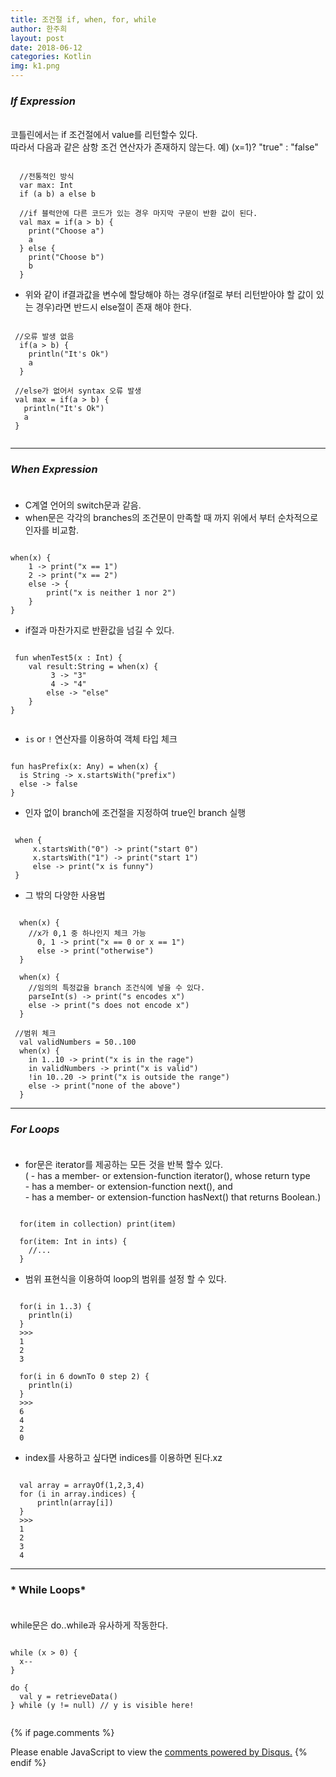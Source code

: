 ```yaml
---
title: 조건절 if, when, for, while
author: 한주희
layout: post
date: 2018-06-12
categories: Kotlin
img: k1.png
---
```


### *If Expression*

<br>코틀린에서는 if 조건절에서 value를 리턴할수 있다.
<br>따라서 다음과 같은 삼항 조건 연산자가 존재하지 않는다. 예) (x=1)? "true" : "false"
<pre><code>
  //전통적인 방식
  var max: Int
  if (a<b) {
    max = a
  }else {
    max = b
  }

  //코틀린에선 다음과 같이 바로 if에서
  //return value 값을 변수에 할당해 줄수 있다.
  val max = if(a > b) a else b

  //if 블럭안에 다른 코드가 있는 경우 마지막 구문이 반환 값이 된다.
  val max = if(a > b) {
    print("Choose a")
    a
  } else {
    print("Choose b")
    b
  }
</code></pre>

 * 위와 같이 if결과값을 변수에 할당해야 하는 경우(if절로 부터 리턴받아야 할 값이 있는 경우)라면 반드시 else절이
 존재 해야 한다.
 <pre><code>
 //오류 발생 없음
  if(a > b) {
    println("It's Ok")
    a
  }

 //else가 없어서 syntax 오류 발생
 val max = if(a > b) {
   println("It's Ok")
   a
 }
 </code></pre>

---
### *When Expression*<br><br>
 * C계열 언어의 switch문과 같음.
 * when문은 각각의 branches의 조건문이 만족할 때 까지 위에서 부터 순차적으로 인자를 비교함.
<pre><code>
when(x) {
    1 -> print("x == 1")
    2 -> print("x == 2")
    else -> {
        print("x is neither 1 nor 2")
    }
}
</code></pre>
 * if절과 마찬가지로 반환값을 넘길 수 있다.
 <pre><code>
 fun whenTest5(x : Int) {
    val result:String = when(x) {
         3 -> "3"
         4 -> "4"
        else -> "else"
    }
}
 </code></pre>
 * `is` or `!` 연산자를 이용하여 객체 타입 체크
<pre><code>
fun hasPrefix(x: Any) = when(x) {
  is String -> x.startsWith("prefix")
  else -> false
}
</code></pre>
 * 인자 없이 branch에 조건절을 지정하여 true인 branch 실행
<pre><code>
 when {
     x.startsWith("0") -> print("start 0")
     x.startsWith("1") -> print("start 1")
     else -> print("x is funny")
 }
</code></pre>
 * 그 밖의 다양한 사용법
<pre><code>
  when(x) {
    //x가 0,1 중 하나인지 체크 가능
      0, 1 -> print("x == 0 or x == 1")
      else -> print("otherwise")
  }

  when(x) {
    //임의의 특정값을 branch 조건식에 넣을 수 있다.
    parseInt(s) -> print("s encodes x")
    else -> print("s does not encode x")
  }

 //범위 체크
  val validNumbers = 50..100
  when(x) {
    in 1..10 -> print("x is in the rage")
    in validNumbers -> print("x is valid")
    !in 10..20 -> print("x is outside the range")
    else -> print("none of the above")
  }
</code></pre>

---
### *For Loops*<br><br>
* for문은 iterator를 제공하는 모든 것을 반복 할수 있다.
<br>( - has a member- or extension-function iterator(), whose return type
<br> - has a member- or extension-function next(), and
<br> - has a member- or extension-function hasNext() that returns Boolean.)
<pre><code>
  for(item in collection) print(item)

  for(item: Int in ints) {
    //...
  }
</code></pre>

* 범위 표현식을 이용하여 loop의 범위를 설정 할 수 있다.
<pre><code>
  for(i in 1..3) {
    println(i)
  }
  >>>
  1
  2
  3  

  for(i in 6 downTo 0 step 2) {
    println(i)
  }
  >>>
  6
  4
  2
  0
</code></pre>

* index를 사용하고 싶다면 indices를 이용하면 된다.xz
<pre><code>
  val array = arrayOf(1,2,3,4)
  for (i in array.indices) {
      println(array[i])
  }
  >>>
  1
  2
  3
  4
</code></pre>
---
### * While Loops*<br><br>
while문은 do..while과 유사하게 작동한다.
<pre><code>
while (x > 0) {
  x--
}

do {
  val y = retrieveData()
} while (y != null) // y is visible here!

</code></pre>

{% if page.comments %}
<div id="disqus_thread"></div>
<script>

/**
*  RECOMMENDED CONFIGURATION VARIABLES: EDIT AND UNCOMMENT THE SECTION BELOW TO INSERT DYNAMIC VALUES FROM YOUR PLATFORM OR CMS.
*  LEARN WHY DEFINING THESE VARIABLES IS IMPORTANT: https://disqus.com/admin/universalcode/#configuration-variables*/
/*
var disqus_config = function () {
this.page.url = PAGE_URL;  // Replace PAGE_URL with your page's canonical URL variable
this.page.identifier = PAGE_IDENTIFIER; // Replace PAGE_IDENTIFIER with your page's unique identifier variable
};
*/
(function() { // DON'T EDIT BELOW THIS LINE
var d = document, s = d.createElement('script');
s.src = 'https://juhee-studynote.disqus.com/embed.js';
s.setAttribute('data-timestamp', +new Date());
(d.head || d.body).appendChild(s);
})();
</script>
<noscript>Please enable JavaScript to view the <a href="https://disqus.com/?ref_noscript">comments powered by Disqus.</a></noscript>
{% endif %}
